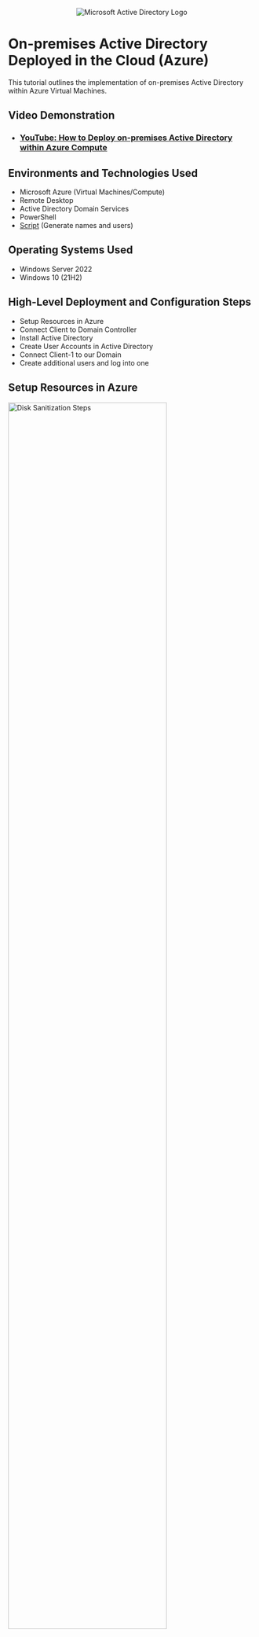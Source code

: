 <p align="center">
<img src="https://i.imgur.com/pU5A58S.png" alt="Microsoft Active Directory Logo"/>
</p>

<h1>On-premises Active Directory Deployed in the Cloud (Azure)</h1>
This tutorial outlines the implementation of on-premises Active Directory within Azure Virtual Machines.<br />


<h2>Video Demonstration</h2>

- ### [YouTube: How to Deploy on-premises Active Directory within Azure Compute](https://www.youtube.com)

<h2>Environments and Technologies Used</h2>

- Microsoft Azure (Virtual Machines/Compute)
- Remote Desktop
- Active Directory Domain Services
- PowerShell
- [Script](https://github.com/joshmadakor1/AD_PS/blob/master/Generate-Names-Create-Users.ps1) (Generate names and users)

<h2>Operating Systems Used </h2>

- Windows Server 2022
- Windows 10 (21H2)

<h2>High-Level Deployment and Configuration Steps</h2>

- Setup Resources in Azure
- Connect Client to Domain Controller
- Install Active Directory
- Create User Accounts in Active Directory
- Connect Client-1 to our Domain
- Create additional users and log into one

<h2>Setup Resources in Azure</h2>

<p>
<img src="https://i.imgur.com/8H3ABIK.png" height="80%" width="80%" alt="Disk Sanitization Steps"/>
</p>
<p>
1. Create a Resource Group: Start by creating a new Resource Group to organize and manage your Azure resources. Choose an appropriate name for the group, such as "AD-Lab"

2. Create the Domain Controller VM (DC-1):
   - Specify the name of the VM such as "DC-1" during the creation process.
   - Choose "Windows Server 2022" as the operating system for the VM.
   - Ensure that you select the Resource Group and ensure that the Virtual Network is created.
   - After the VM is provisioned, locate the Network Interface Card (NIC) associated with the Domain Controller.
   - Set the NIC's Private IP address to a static value. This will provide consistent connectivity for the Domain Controller.

3. Create the Client VM (Client-1):
   - Create a new VM named "Client-1."
   - Select "Windows 10" as the operating system.
   - Make sure to choose the same Resource Group and Virtual Network used for the Domain Controller.

</p>
<br />

<h2>Connect Client to Domain Controller</h2>

<p>
<img src="https://i.imgur.com/SEdlbha.png" height="80%" width="80%" alt="Disk Sanitization Steps"/>
</p>
<p>
1. Remote Desktop into Client-1: Use Remote Desktop to connect to the Client-1 VM. Ensure that you have the necessary login credentials and access rights to establish the remote connection.

2. Ping DC-1's Private IP address: Open the Command Prompt or PowerShell on Client-1 and execute the command "ping <DC-1's Private IP address> -t" (replace "<DC-1's Private IP address>" with the actual IP address of DC-1). This will initiate a continuous ping to the Domain Controller.

3. Observe timeout: Initially, you will notice that the ping requests are timing out, indicating a lack of connectivity between the two VMs.

4. Enable ICMPv4 in the Local Windows Firewall (DC-1):
   - Remote Desktop into the DC-1 VM using the appropriate credentials.
   - Access the Windows Firewall settings.
   - Locate the rule for ICMPv4 (Internet Control Message Protocol version 4).
   - Enable the rule to allow ICMPv4 traffic.

5. Wait for a few moments: After enabling ICMPv4, wait for a brief period to allow the changes to take effect.
</p>
<br />

  <h2>Install Active Directory</h2>
  
<p>
<img src="https://i.imgur.com/8l3r5un.png" height="80%" width="80%" alt="Disk Sanitization Steps"/>
</p>
<p>
1. Log in to DC-1: Use Remote Desktop or any other preferred method to log in to the DC-1 VM using the appropriate credentials.

2. Install Active Directory Domain Services:
   - Open the Server Manager application.
   - Click on "Add roles and features" to launch the wizard.
   - Follow the prompts and select the appropriate options until you reach the "Server Roles" section.
   - Locate and select "Active Directory Domain Services."
   - Proceed with the installation, accepting the default settings unless specific customization is required.
   - Complete the installation process.

3. Set up a new forest: Once AD DS is installed, proceed with setting up a new forest with the domain name "mydomain.com":
   - Open the Server Manager application.
   - Click on the "Promote this server to a domain controller" option in the notification area.
   - In the Active Directory Domain Services Configuration Wizard, select "Add a new forest" and enter "mydomain.com" as the root domain name.
   - Configure the forest and domain functional levels based on your requirements.
   - Set a Directory Services Restore Mode (DSRM) password.
   - Proceed with the remaining steps, reviewing and confirming the settings.
   - Once the configuration is complete, AD DS will be installed, and the new forest "mydomain.com" will be established.

4. Restart and log back in as "mydomain.com\labuser":
   - Restart the DC-1 VM to apply the changes.
   - After the restart, log in to DC-1 using the username "mydomain.com\labuser" and the corresponding password.

</p>
<br />
<h2>Create User Accounts in Active Directory</h2>

<p>
<img src="https://i.imgur.com/gD6pTwE.png" height="80%" width="80%" alt="Disk Sanitization Steps"/>
</p>
<p>
1. Log in to DC-1 as "mydomain.com\labuser": Use Remote Desktop or any other preferred method to log in to the DC-1 VM as the user "mydomain.com\labuser" (the previously mentioned username).

2. Open Active Directory Users and Computers: Launch the Active Directory Users and Computers console, which is typically found in the Administrative Tools or by searching for "Active Directory Users and Computers" in the Start menu.

3. Create Organizational Units:
   - Right-click on the domain name ("mydomain.com") and select "New" > "Organizational Unit."
   - Enter "_EMPLOYEES" as the name for the first OU and click "OK."
   - Repeat the above steps to create a second OU named "_ADMINS."

4. Create a new employee user account:
   - Right-click on the "_EMPLOYEES" OU and select "New" > "User."
   - Provide the necessary details for the employee account. In this example, use "Jane Doe" as the Full Name and "jane_admin" as the username.
   - Set a password for the user account and configure any additional required settings.
   - Complete the user creation process.

5. Add "jane_admin" to the Domain Admins Security Group:
   - Locate the "Domain Admins" Security Group within the "Builtin" container.
   - Right-click on the "Domain Admins" group and select "Properties."
   - In the Properties window, click on the "Members" tab.
   - Click on the "Add" button to add a new member.
   - Enter "jane_admin" in the "Enter the object names to select" field and click "OK."
   - Verify that "jane_admin" is now listed as a member of the "Domain Admins" group and click "OK" to close the Properties window.

6. Log out and log back in as Jane Doe:
   - Log out of the DC-1 VM session as "mydomain.com\labuser."
   - Log back in using the username "mydomain.com\jane_admin" and the corresponding password for the "jane_admin" user account.
</p>
<br />

<h2>Connect Client-1 to our Domain</h2>
<p>
<img src="https://i.imgur.com/Jyw1QM0.png" height="80%" width="80%" alt="Disk Sanitization Steps"/>
</p>
<p>
1. Access Microsoft Azure Portal

2. Locate Client-1 and modify DNS settings:
   - Navigate to the Virtual Machines section of the Azure Portal.
   - Locate and select the Client-1 VM.
   - In the Client-1 VM's settings, navigate to the Networking section.
   - Find the DNS servers configuration and set it to the Private IP address of the DC-1 VM.
   - Save the changes.

3. Restart Client-1: Restart the Client-1 VM to apply the new DNS settings.

4. Remote Desktop back into Client-1 and Domain Controller:
   - Use Remote Desktop to connect to Client-1 and the Domain Controller separately.
   - Ensure you have the necessary credentials to establish the remote connections.

5. Verify Client-1's appearance in Active Directory:
   - In the Active Directory Users and Computers console on the Domain Controller, navigate to the "Computers" container in the root of the domain.
   - Confirm that the Client-1 computer object is visible within the "Computers" container. This indicates successful integration with the Active Directory domain.

6. Create a new OU named "_CLIENTS" and move Client-1 into it:
   - Right-click on the domain name in the Active Directory Users and Computers console.
   - Select "New" > "Organizational Unit" and provide the name "_CLIENTS" for the new OU.
   - Locate the Client-1 computer object within the "Computers" container.
   - Right-click on the Client-1 computer object and select "Move."
   - Choose the newly created "_CLIENTS" OU as the destination for moving the Client-1 computer object.
   - Confirm the move operation.
</p>
<br />
<h2>Connect Client-1 to our Domain</h2>

<p>
<img src="https://i.imgur.com/jxZ5eKR.png" height="80%" width="80%" alt="Disk Sanitization Steps"/>
</p>
<p>
1. Log in to Client-1 as "jane_admin":
   - Use Remote Desktop or any preferred method to log in to the Client-1 VM as "jane_admin" with the username "mydomain.com/jane_admin" and the corresponding password.

2. Allow "domain users" access to Remote Desktop:
   - Open the "System" settings on Client-1. You can access it by right-clicking on the "This PC" or "My Computer" icon and selecting "Properties."
   - In the System window, click on the "Remote settings" link on the left-hand side.
   - In the Remote tab, under Remote Desktop, click on the "Select users" button.
   - Click on the "Add" button to add users who should have Remote Desktop access.
   - Type "domain users" and click on the "Check Names" button to validate the entry.
   - Click on "OK" to add "domain users" as a group with Remote Desktop access.

3. Log in as a non-administrative user:
   - Log out of the Client-1 session as "jane_admin" (mydomain.com/jane_admin).
   - Log in to Client-1 using the credentials of a normal, non-administrative user within the domain.
</p>
<br />
<h2>Create additional users and login to one</h2>
<p>
<img src="https://i.imgur.com/2DRjuD8.png" height="80%" width="80%" alt="Disk Sanitization Steps"/>
</p>
<p>

1. Log in to DC-1 as "jane_admin":

2. Open PowerShell ISE as administrator:

3. Create a new file and paste the [script](https://github.com/joshmadakor1/AD_PS/blob/master/Generate-Names-Create-Users.ps1):
   - In PowerShell ISE, click on "File" and select "New" to create a new script file.
   - Paste the contents of the script into the newly created file.

4. Modify the script:
   - Within the script, locate the part where the number of accounts is defined.
   - Update the number of accounts to 100 or the desired value.

5. Run the script and observe the account creation:
   - Monitor the output in the PowerShell console as the script creates the user accounts. Take note of any important information displayed during the process.

6. Select and obtain the username and password:
   - Once the user accounts are created, review the output in the PowerShell console.
   - Locate the username and password information for one of the created accounts.
   - Make a note of this username and password for later use.

7. Log in to Client-1 using the obtained credentials:
   - Launch Remote Desktop and connect to the Client-1 VM.
   - Use the username and password obtained from the script to log in as the specific user.
</p>


